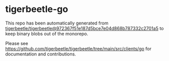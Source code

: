 # tigerbeetle-go
This repo has been automatically generated from
[tigerbeetle/tigerbeetle@972367f51e187d5bce7e04d868b787332c2701a5](https://github.com/tigerbeetle/tigerbeetle/commit/972367f51e187d5bce7e04d868b787332c2701a5)
to keep binary blobs out of the monorepo.

Please see
<https://github.com/tigerbeetle/tigerbeetle/tree/main/src/clients/go>
for documentation and contributions.